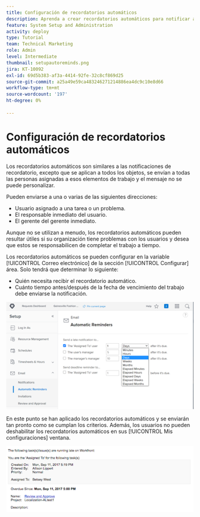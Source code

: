 ```yaml
---
title: Configuración de recordatorios automáticos
description: Aprenda a crear recordatorios automáticos para notificar a los usuarios que las fechas planificadas de finalización de la asignación de trabajo se están acercando o han pasado.
feature: System Setup and Administration
activity: deploy
type: Tutorial
team: Technical Marketing
role: Admin
level: Intermediate
thumbnail: setupautoreminds.png
jira: KT-10092
exl-id: 69d5b383-af3a-4414-92fe-32c8cf869d25
source-git-commit: a25a49e59ca483246271214886ea4dc9c10e8d66
workflow-type: tm+mt
source-wordcount: '197'
ht-degree: 0%

---
```


<!---
this has the same content as the system administrator notification setup and mangement section of the email and inapp notificiations learning path
--->

# Configuración de recordatorios automáticos

Los recordatorios automáticos son similares a las notificaciones de recordatorio, excepto que se aplican a todos los objetos, se envían a todas las personas asignadas a esos elementos de trabajo y el mensaje no se puede personalizar.

Pueden enviarse a una o varias de las siguientes direcciones:

* Usuario asignado a una tarea o un problema.
* El responsable inmediato del usuario.
* El gerente del gerente inmediato.

Aunque no se utilizan a menudo, los recordatorios automáticos pueden resultar útiles si su organización tiene problemas con los usuarios y desea que estos se responsabilicen de completar el trabajo a tiempo.

Los recordatorios automáticos se pueden configurar en la variable [!UICONTROL Correo electrónico] de la sección [!UICONTROL Configurar] área. Solo tendrá que determinar lo siguiente:

* Quién necesita recibir el recordatorio automático.
* Cuánto tiempo antes/después de la fecha de vencimiento del trabajo debe enviarse la notificación.

![[!UICONTROL Recordatorios automáticos] ventana en [!UICONTROL Configurar]](assets/admin-fund-automatic-reminders-1.png)

En este punto se han aplicado los recordatorios automáticos y se enviarán tan pronto como se cumplan los criterios. Además, los usuarios no pueden deshabilitar los recordatorios automáticos en sus [!UICONTROL Mis configuraciones] ventana.

![[!UICONTROL Recordatorio automático] mensaje de correo electrónico](assets/admin-fund-automatic-reminders-2.png)
